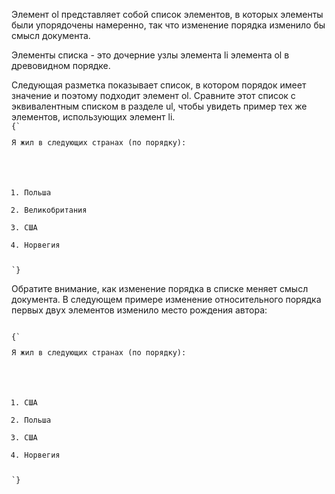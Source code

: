 <p>
     Элемент <LE>ol</LE> представляет собой список элементов, в которых элементы были упорядочены намеренно, так что изменение порядка изменило бы смысл документа.
</p>

<p>
	Элементы списка - это дочерние узлы элемента <LE>li</LE> элемента <LE>ol</LE> в древовидном порядке.
</p>

<ExampleBox>
	Следующая разметка показывает список, в котором порядок имеет значение и поэтому подходит элемент <LE>ol</LE>. Сравните этот список с эквивалентным списком в разделе <LE>ul</LE>, чтобы увидеть пример тех же элементов, использующих элемент <LE>li</LE>.

<Code>
{`
<p>Я жил в следующих странах (по порядку):</p>
<ol>
	 <li>Польша
	 <li>Великобритания
	 <li>США
	 <li>Норвегия
</ol>
`}
</Code>

Обратите внимание, как изменение порядка в списке меняет смысл документа. В следующем примере изменение относительного порядка первых двух элементов изменило место рождения автора:

<Code>
{`
<p>Я жил в следующих странах (по порядку):</p>
<ol>
	 <li>США
	 <li>Польша
	 <li>США
	 <li>Норвегия
</ol>
`}
</Code>

</ExampleBox>











